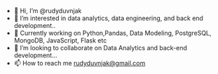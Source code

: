 - 👋 Hi, I’m @rudyduvnjak
- 👀 I’m interested in data analytics, data engineering,  and back end development..
- 🌱 Currently working on Python,Pandas, Data Modeling, PostgreSQL, MongoDB, JavaScript, Flask etc
- 💞️ I’m looking to collaborate on Data Analytics and back-end development...
- 📫 How to reach me rudyduvnjak@gmail.com

<!---
rudyduvnjak/rudyduvnjak is a ✨ special ✨ repository because its `README.md` (this file) appears on your GitHub profile.
You can click the Preview link to take a look at your changes.
--->

